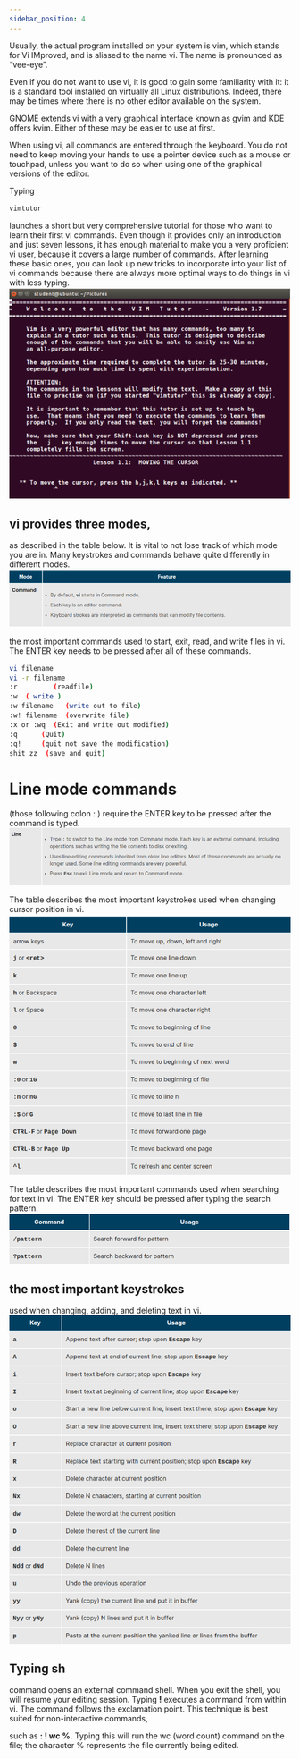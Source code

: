 ```yaml
---
sidebar_position: 4
---
```

Usually, the actual program installed on your system is vim, which stands for Vi IMproved, and is aliased to the name vi. The name is pronounced as “vee-eye”.

Even if you do not want to use vi, it is good to gain some familiarity with it: it is a standard tool installed on virtually all Linux distributions. Indeed, there may be times where there is no other editor available on the system.

GNOME extends vi with a very graphical interface known as gvim and KDE offers kvim. Either of these may be easier to use at first. 

When using vi, all commands are entered through the keyboard. You do not need to keep moving your hands to use a pointer device such as a mouse or touchpad, unless you want to do so when using one of the graphical versions of the editor.

Typing 

```bash
vimtutor 
```
launches a short but very comprehensive tutorial for those who want to learn their first vi commands. Even though it provides only an introduction and just seven lessons, it has enough material to make you a very proficient vi user, because it covers a large number of commands. After learning these basic ones, you can look up new tricks to incorporate into your list of vi commands because there are always more optimal ways to do things in vi with less typing.
![](../Linux/vim.png)

## vi provides three modes,
as described in the table below. It is vital to not lose track of which mode you are in. Many keystrokes and commands behave quite differently in different modes.
![](../Linux/command.png)

the most important commands used to start, exit, read, and write files in vi. The ENTER key needs to be pressed after all of these commands.
```bash
vi filename
vi -r filename
:r         (readfile)
:w  ( write )
:w filename   (write out to file)
:w! filename  (overwrite file)
:x or :wq  (Exit and write out modified)
:q      (Quit)
:q!     (quit not save the modification)
shit zz  (save and quit)
```


# Line mode commands 
(those following colon : ) require the ENTER key to be pressed after the command is typed.
![](../Linux/line.png)

The table describes the most important keystrokes used when changing cursor position in vi. 
![](../Linux/linecommad.png)

The table describes the most important commands used when searching for text in vi. The ENTER key should be pressed after typing the search pattern.
![](../Linux/search.png)

## the most important keystrokes 
used when changing, adding, and deleting text in vi.
![](../Linux/keys.png)

## Typing sh 
command opens an external command shell. When you exit the shell, you will resume your editing session.
Typing **!** executes a command from within vi.
 The command follows the exclamation point. This technique is best suited for non-interactive commands, 
 
 such as **: ! wc %.** Typing this will run the wc (word count) command on the file; the character % represents the file currently being edited.
